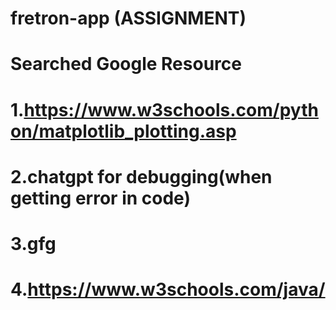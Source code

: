 # fretron-app (ASSIGNMENT)
# Searched Google Resource
# 1.https://www.w3schools.com/python/matplotlib_plotting.asp
# 2.chatgpt  for debugging(when getting error in code) 
# 3.gfg 
# 4.https://www.w3schools.com/java/


